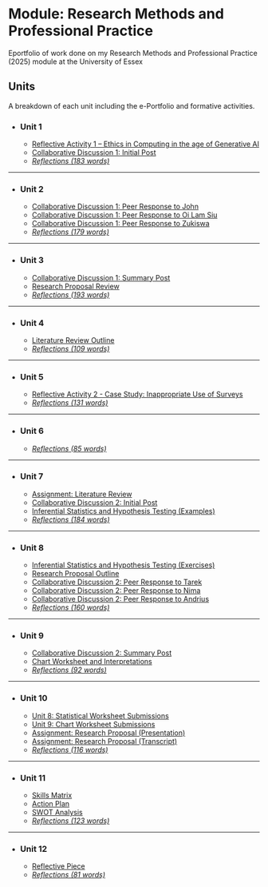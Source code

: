 # Module: Research Methods and Professional Practice
Eportfolio of work done on my Research Methods and Professional Practice (2025) module at the University of Essex

## Units
A breakdown of each unit including the e-Portfolio and formative activities.

- ### Unit 1
	- [Reflective Activity 1 – Ethics in Computing in the age of Generative AI](posts/reflective_activity1)
	- [Collaborative Discussion 1: Initial Post](posts/discussion1_initial_post)
    - [_Reflections (183 words)_](reflections/unit1)


---
- ### Unit 2
	- [Collaborative Discussion 1: Peer Response to John](posts/discussion1_peer_response_1)
	- [Collaborative Discussion 1: Peer Response to Oi Lam Siu](posts/discussion1_peer_response_2)
	- [Collaborative Discussion 1: Peer Response to Zukiswa](posts/discussion1_peer_response_3)
    - [_Reflections (179 words)_](reflections/unit2)


---
- ### Unit 3
	- [Collaborative Discussion 1: Summary Post](posts/discussion1_summary_post)
	- [Research Proposal Review](artefacts/unit3/research_proposal_review)
    - [_Reflections (193 words)_](reflections/unit3)


---
- ### Unit 4 
    - [Literature Review Outline](artefacts/unit4/literature_review_outline)
    - [_Reflections (109 words)_](reflections/unit4)

---
- ### Unit 5 
    - [Reflective Activity 2 - Case Study: Inappropriate Use of Surveys](posts/reflective_activity2)
    - [_Reflections (131 words)_](reflections/unit5)


---
- ### Unit 6 
    - [_Reflections (85 words)_](reflections/unit6)


---
- ### Unit 7
    - [Assignment: Literature Review](https://docs.google.com/document/d/1sn0Pz8d5NxvX7yLJZl0w7n_7OYN5o8VoMp_XfSayFe0/edit?usp=sharing)
	- [Collaborative Discussion 2: Initial Post](posts/discussion2_initial_post)
	- [Inferential Statistics and Hypothesis Testing (Examples)](posts/statistics_worksheets_exa)
    - [_Reflections (184 words)_](reflections/unit7)


---
- ### Unit 8
	- [Inferential Statistics and Hypothesis Testing (Exercises)](posts/statistics_worksheets_exe)
	- [Research Proposal Outline](artefacts/unit8/research_proposal_outline)
	- [Collaborative Discussion 2: Peer Response to Tarek](posts/discussion2_peer_response_1)
	- [Collaborative Discussion 2: Peer Response to Nima](posts/discussion2_peer_response_2)
	- [Collaborative Discussion 2: Peer Response to Andrius](posts/discussion2_peer_response_3)
    - [_Reflections (160 words)_](reflections/unit8)



---
- ### Unit 9
	- [Collaborative Discussion 2: Summary Post](posts/discussion2_summary_post.md)
	- [Chart Worksheet and Interpretations](posts/charts_worksheets_exe)
    - [_Reflections (92 words)_](reflections/unit9)


---
- ### Unit 10
	- [Unit 8: Statistical Worksheet Submissions](posts/charts_worksheets_exe)
	- [Unit 9: Chart Worksheet Submissions](posts/charts_worksheets_exe)
	- [Assignment: Research Proposal (Presentation)](artefacts/unit10/rmpp_research_proposal.pdf)
	- [Assignment: Research Proposal (Transcript)](https://docs.google.com/document/d/1LWy6TaxEgm-Xz2wHhEvEqhhJnoLOL7gH/edit?usp=sharing&ouid=118308030300523696513&rtpof=true&sd=true)
    - [_Reflections (116 words)_](reflections/unit10)


---
- ### Unit 11
    - [Skills Matrix](artefacts/unit11/skills_matrix)
    - [Action Plan](artefacts/unit11/action_plan)
    - [SWOT Analysis](artefacts/unit11/swot)
    - [_Reflections (123 words)_](reflections/unit11)

---
- ### Unit 12
    - [Reflective Piece](posts/reflective_piece)
    - [_Reflections (81 words)_](reflections/unit12)
